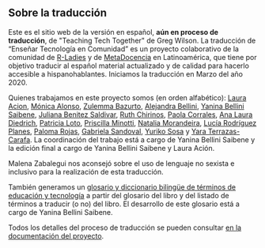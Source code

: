 ## Sobre la traducción

Este es el sitio web de la versión en español, **aún en proceso de traducción**, de "Teaching Tech Together" de Greg Wilson.
La traducción de “Enseñar Tecnología en Comunidad” es un proyecto colaborativo de la comunidad de [R-Ladies](https://rladies.org/) y de [MetaDocencia](https://www.metadocencia.org/) en Latinoamérica, que tiene por objetivo traducir al español material actualizado y de calidad para hacerlo accesible a hispanohablantes. Iniciamos la traducción en Marzo del año 2020.

Quienes trabajamos en este proyecto somos (en orden alfabético): [Laura Acion](https://twitter.com/_lacion_), [Mónica Alonso](https://twitter.com/MonicaLA2000), [Zulemma Bazurto](https://twitter.com/Zjbb), [Alejandra Bellini](https://twitter.com/AlejaBellini), [Yanina Bellini Saibene](https://twitter.com/yabellini),
[Juliana Benitez Saldivar](https://twitter.com/July_Benitezs), [Ruth Chirinos](https://twitter.com/ruthy_root), [Paola Corrales](https://twitter.com/PaobCorrales), [Ana Laura Diedrich](https://twitter.com/anadiedrichs), [Patricia Loto](https://twitter.com/patriloto), [Priscilla Minotti](https://twitter.com/pmnatural), [Natalia Morandeira](https://twitter.com/Nat_Mora_), [Lucía Rodríguez Planes](https://twitter.com/_luciarp_), [Paloma Rojas](https://twitter.com/palolili23),
[Gabriela Sandoval](https://twitter.com/GabySandovalM), [Yuriko Sosa](https://twitter.com/YkSosaP) y [Yara Terrazas-Carafa](https://twitter.com/_yarena). La coordinación del trabajo está a cargo de Yanina Bellini Saibene y la edición final a cargo de Yanina Bellini Saibene y Laura Ación.

Malena Zabalegui nos aconsejó sobre el uso de lenguaje no sexista e inclusivo para la realización de esta traducción.

También generamos un [glosario y diccionario bilingüe de términos de educación y tecnología](https://yabellini.shinyapps.io/T3Glossary/) a partir del glosario del libro y del listado de términos a traducir (o no) del libro. El desarrollo de este glosario está a cargo de Yanina Bellini Saibene.

Todos los detalles del proceso de traducción se pueden consultar [en la documentación del proyecto](https://github.com/gvwilson/teachtogether.tech/blob/master/es/README.md).
